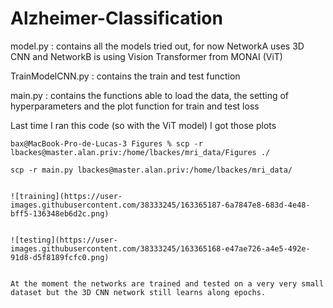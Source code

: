 # Alzheimer-Classification

model.py : contains all the models tried out, for now NetworkA uses 3D CNN and NetworkB is using Vision Transformer from MONAI (ViT)

TrainModelCNN.py : contains the train and test function 

main.py : contains the functions able to load the data, the setting of hyperparameters and the plot function for train and test loss

Last time I ran this code (so with the ViT model) I got those plots

```
bax@MacBook-Pro-de-Lucas-3 Figures % scp -r  lbackes@master.alan.priv:/home/lbackes/mri_data/Figures ./
```

```
scp -r main.py lbackes@master.alan.priv:/home/lbackes/mri_data/


![training](https://user-images.githubusercontent.com/38333245/163365187-6a7847e8-683d-4e48-bff5-136348eb6d2c.png)


![testing](https://user-images.githubusercontent.com/38333245/163365168-e47ae726-a4e5-492e-91d8-d5f8189fcfc0.png)


At the moment the networks are trained and tested on a very very small dataset but the 3D CNN network still learns along epochs.
